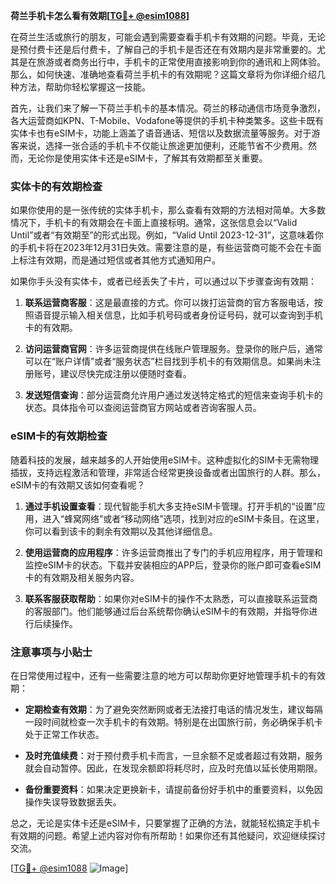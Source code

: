 **荷兰手机卡怎么看有效期[[TG💪+ @esim1088](https://t.me/s/esim1088)]**

在荷兰生活或旅行的朋友，可能会遇到需要查看手机卡有效期的问题。毕竟，无论是预付费卡还是后付费卡，了解自己的手机卡是否还在有效期内是非常重要的。尤其是在旅游或者商务出行中，手机卡的正常使用直接影响到你的通讯和上网体验。那么，如何快速、准确地查看荷兰手机卡的有效期呢？这篇文章将为你详细介绍几种方法，帮助你轻松掌握这一技能。

首先，让我们来了解一下荷兰手机卡的基本情况。荷兰的移动通信市场竞争激烈，各大运营商如KPN、T-Mobile、Vodafone等提供的手机卡种类繁多。这些卡既有实体卡也有eSIM卡，功能上涵盖了语音通话、短信以及数据流量等服务。对于游客来说，选择一张合适的手机卡不仅能让旅途更加便利，还能节省不少费用。然而，无论你是使用实体卡还是eSIM卡，了解其有效期都至关重要。

### 实体卡的有效期检查

如果你使用的是一张传统的实体手机卡，那么查看有效期的方法相对简单。大多数情况下，手机卡的有效期会在卡面上直接标明。通常，这张信息会以“Valid Until”或者“有效期至”的形式出现。例如，“Valid Until 2023-12-31”，这意味着你的手机卡将在2023年12月31日失效。需要注意的是，有些运营商可能不会在卡面上标注有效期，而是通过短信或者其他方式通知用户。

如果你手头没有实体卡，或者已经丢失了卡片，可以通过以下步骤查询有效期：

1. **联系运营商客服**：这是最直接的方式。你可以拨打运营商的官方客服电话，按照语音提示输入相关信息，比如手机号码或者身份证号码，就可以查询到手机卡的有效期。
   
2. **访问运营商官网**：许多运营商提供在线账户管理服务。登录你的账户后，通常可以在“账户详情”或者“服务状态”栏目找到手机卡的有效期信息。如果尚未注册账号，建议尽快完成注册以便随时查看。

3. **发送短信查询**：部分运营商允许用户通过发送特定格式的短信来查询手机卡的状态。具体指令可以查阅运营商官方网站或者咨询客服人员。

### eSIM卡的有效期检查

随着科技的发展，越来越多的人开始使用eSIM卡。这种虚拟化的SIM卡无需物理插拔，支持远程激活和管理，非常适合经常更换设备或者出国旅行的人群。那么，eSIM卡的有效期又该如何查看呢？

1. **通过手机设置查看**：现代智能手机大多支持eSIM卡管理。打开手机的“设置”应用，进入“蜂窝网络”或者“移动网络”选项，找到对应的eSIM卡条目。在这里，你可以看到该卡的剩余有效期以及其他详细信息。

2. **使用运营商的应用程序**：许多运营商推出了专门的手机应用程序，用于管理和监控eSIM卡的状态。下载并安装相应的APP后，登录你的账户即可查看eSIM卡的有效期及相关服务内容。

3. **联系客服获取帮助**：如果你对eSIM卡的操作不太熟悉，可以直接联系运营商的客服部门。他们能够通过后台系统帮你确认eSIM卡的有效期，并指导你进行后续操作。

### 注意事项与小贴士

在日常使用过程中，还有一些需要注意的地方可以帮助你更好地管理手机卡的有效期：

- **定期检查有效期**：为了避免突然断网或者无法接打电话的情况发生，建议每隔一段时间就检查一次手机卡的有效期。特别是在出国旅行前，务必确保手机卡处于正常工作状态。

- **及时充值续费**：对于预付费手机卡而言，一旦余额不足或者超过有效期，服务就会自动暂停。因此，在发现余额即将耗尽时，应及时充值以延长使用期限。

- **备份重要资料**：如果决定更换新卡，请提前备份好手机中的重要资料，以免因操作失误导致数据丢失。

总之，无论是实体卡还是eSIM卡，只要掌握了正确的方法，就能轻松搞定手机卡有效期的问题。希望上述内容对你有所帮助！如果你还有其他疑问，欢迎继续探讨交流。

[[TG💪+ @esim1088](https://t.me/s/esim1088) ![Image](https://i.postimg.cc/4NQfJmqS/Snipaste-2025-05-13-00-14-12.png)]